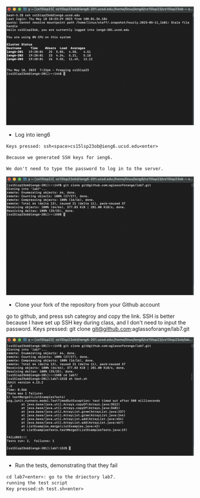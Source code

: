 ![Image](lab4_1.png)

* Log into ieng6 <br />
```
Keys pressed: ssh<space>cs15lsp23ob@ieng6.ucsd.edu<enter>
```
```
Because we generated SSH keys for ieng6. 
```
```
We don't need to type the password to log in to the server.
```
![Image](lab4_2.png)

* Clone your fork of the repository from your Github account<br />


go to github, and press ssh categroy and copy the link.
SSH is better because I have set up SSH key during class,
and I don't need to input the password.
Keys pressed: git clone git@github.com:aglassoforange/lab7.git<enter>



![Image](lab4_3.png)

* Run the tests, demonstrating that they fail <br />

```
cd lab7<enter>: go to the driectory lab7.
running the test script
Key pressed:sh test.sh<enter>
```




